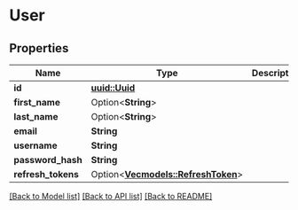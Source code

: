 # User

## Properties

Name | Type | Description | Notes
------------ | ------------- | ------------- | -------------
**id** | [**uuid::Uuid**](uuid::Uuid.md) |  | 
**first_name** | Option<**String**> |  | [optional]
**last_name** | Option<**String**> |  | [optional]
**email** | **String** |  | 
**username** | **String** |  | 
**password_hash** | **String** |  | 
**refresh_tokens** | Option<[**Vec<models::RefreshToken>**](RefreshToken.md)> |  | [optional]

[[Back to Model list]](../README.md#documentation-for-models) [[Back to API list]](../README.md#documentation-for-api-endpoints) [[Back to README]](../README.md)


